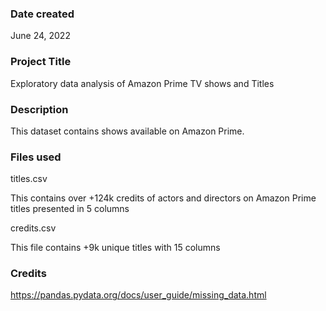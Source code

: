 ### Date created
June 24, 2022

### Project Title

Exploratory data analysis of Amazon Prime TV shows and Titles

### Description

This dataset contains shows available on Amazon Prime.

### Files used

titles.csv

This contains over +124k credits of actors and directors on Amazon Prime titles presented in 5 columns


credits.csv

This file contains +9k unique titles with 15 columns

### Credits

https://pandas.pydata.org/docs/user_guide/missing_data.html
